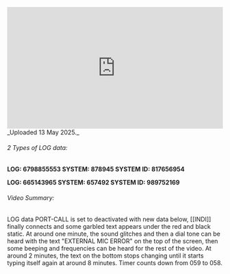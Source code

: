 
<iframe src="https://drive.google.com/file/d/1hUdyt-kXL4tdNwyF9_kueUDLV3DECRqi/preview"
style="width:100%; aspect-ratio:16/9; border:0;"
  allowfullscreen>
</iframe>
_Uploaded 13 May 2025._

###### 2 Types of LOG data:

**LOG: 6798855553
SYSTEM: 878945
SYSTEM ID: 817656954**

**LOG: 665143965
SYSTEM: 657492
SYSTEM ID: 989752169**

###### Video Summary: 
LOG data PORT-CALL is set to deactivated with new data below, [[INDI]] finally connects and some garbled text appears under the red and black static. At around one minute, the sound glitches and then a dial tone can be heard with the text "EXTERNAL MIC ERROR" on the top of the screen, then some beeping and frequencies can be heard for the rest of the video. At around 2 minutes, the text on the bottom stops changing until it starts typing itself again at around 8 minutes. Timer counts down from 059 to 058.
